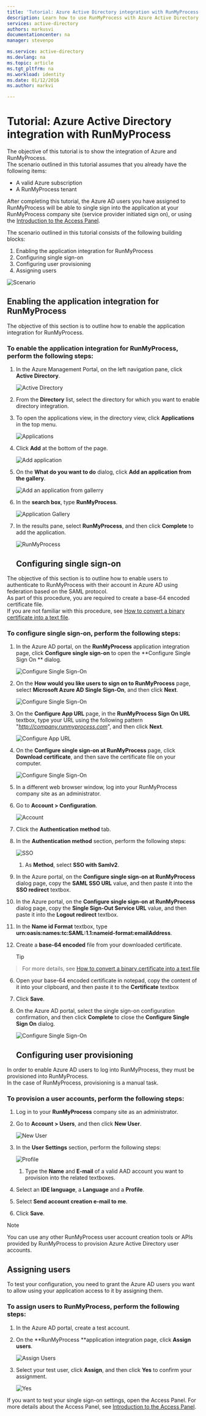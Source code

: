 ```yaml
---
title: 'Tutorial: Azure Active Directory integration with RunMyProcess | Microsoft Azure'
description: Learn how to use RunMyProcess with Azure Active Directory to enable single sign-on, automated provisioning, and more!
services: active-directory
authors: markusvi
documentationcenter: na
manager: stevenpo

ms.service: active-directory
ms.devlang: na
ms.topic: article
ms.tgt_pltfrm: na
ms.workload: identity
ms.date: 01/12/2016
ms.author: markvi

---
```

# Tutorial: Azure Active Directory integration with RunMyProcess
The objective of this tutorial is to show the integration of Azure and RunMyProcess.  
The scenario outlined in this tutorial assumes that you already have the following items:

* A valid Azure subscription
* A RunMyProcess tenant

After completing this tutorial, the Azure AD users you have assigned to RunMyProcess will be able to single sign into the application at your RunMyProcess company site (service provider initiated sign on), or using the [Introduction to the Access Panel](active-directory-saas-access-panel-introduction.md).

The scenario outlined in this tutorial consists of the following building blocks:

1. Enabling the application integration for RunMyProcess
2. Configuring single sign-on
3. Configuring user provisioning
4. Assigning users

![Scenario](./media/active-directory-saas-runmyprocess-tutorial/IC789614.png "Scenario")

## Enabling the application integration for RunMyProcess
The objective of this section is to outline how to enable the application integration for RunMyProcess.

### To enable the application integration for RunMyProcess, perform the following steps:
1. In the Azure Management Portal, on the left navigation pane, click **Active Directory**.

   ![Active Directory](./media/active-directory-saas-runmyprocess-tutorial/IC700993.png "Active Directory")

2. From the **Directory** list, select the directory for which you want to enable directory integration.

3. To open the applications view, in the directory view, click **Applications** in the top menu.

   ![Applications](./media/active-directory-saas-runmyprocess-tutorial/IC700994.png "Applications")

4. Click **Add** at the bottom of the page.

   ![Add application](./media/active-directory-saas-runmyprocess-tutorial/IC749321.png "Add application")

5. On the **What do you want to do** dialog, click **Add an application from the gallery**.

   ![Add an application from gallerry](./media/active-directory-saas-runmyprocess-tutorial/IC749322.png "Add an application from gallerry")

6. In the **search box**, type **RunMyProcess**.

   ![Application Gallery](./media/active-directory-saas-runmyprocess-tutorial/IC789615.png "Application Gallery")

7. In the results pane, select **RunMyProcess**, and then click **Complete** to add the application.

   ![RunMyProcess](./media/active-directory-saas-runmyprocess-tutorial/IC789616.png "RunMyProcess")

   ## Configuring single sign-on

The objective of this section is to outline how to enable users to authenticate to RunMyProcess with their account in Azure AD using federation based on the SAML protocol.  
As part of this procedure, you are required to create a base-64 encoded certificate file.  
If you are not familiar with this procedure, see [How to convert a binary certificate into a text file](http://youtu.be/PlgrzUZ-Y1o).

### To configure single sign-on, perform the following steps:
1. In the Azure AD portal, on the **RunMyProcess** application integration page, click **Configure single sign-on** to open the **Configure Single Sign On ** dialog.

   ![Configure Single Sign-On](./media/active-directory-saas-runmyprocess-tutorial/IC789617.png "Configure Single Sign-On")

2. On the **How would you like users to sign on to RunMyProcess** page, select **Microsoft Azure AD Single Sign-On**, and then click **Next**.

   ![Configure Single Sign-On](./media/active-directory-saas-runmyprocess-tutorial/IC789622.png "Configure Single Sign-On")

3. On the **Configure App URL** page, in the **RunMyProcess Sign On URL** textbox, type your URL using the following pattern "*http://company.runmyprocess.com*", and then click **Next**.

   ![Configure App URL](./media/active-directory-saas-runmyprocess-tutorial/IC789623.png "Configure App URL")

4. On the **Configure single sign-on at RunMyProcess** page, click **Download certificate**, and then save the certificate file on your computer.

   ![Configure Single Sign-On](./media/active-directory-saas-runmyprocess-tutorial/IC789624.png "Configure Single Sign-On")

5. In a different web browser window, log into your RunMyProcess company site as an administrator.

6. Go to **Account \> Configuration**.

   ![Account](./media/active-directory-saas-runmyprocess-tutorial/IC789625.png "Account")

7. Click the **Authentication method** tab.

8. In the **Authentication method** section, perform the following steps:

   ![SSO](./media/active-directory-saas-runmyprocess-tutorial/IC789626.png "SSO")

   1. As **Method**, select **SSO with Samlv2**.
2. In the Azure portal, on the **Configure single sign-on at RunMyProcess** dialog page, copy the **SAML SSO URL** value, and then paste it into the **SSO redirect** textbox.
3. In the Azure portal, on the **Configure single sign-on at RunMyProcess** dialog page, copy the **Single Sign-Out Service URL** value, and then paste it into the **Logout redirect** textbox.
4. In the **Name id Format** textbox, type **urn:oasis:names:tc:SAML:1.1:nameid-format:emailAddress**.
5. Create a **base-64 encoded** file from your downloaded certificate.  

   > [!TIP]
> For more details, see [How to convert a binary certificate into a text file](http://youtu.be/PlgrzUZ-Y1o)
> 
6. Open your base-64 encoded certificate in notepad, copy the content of it into your clipboard, and then paste it to the **Certificate** textbox

7. Click **Save**.

9. On the Azure AD portal, select the single sign-on configuration confirmation, and then click **Complete** to close the **Configure Single Sign On** dialog.

   ![Configure Single Sign-On](./media/active-directory-saas-runmyprocess-tutorial/IC789627.png "Configure Single Sign-On")

   ## Configuring user provisioning

In order to enable Azure AD users to log into RunMyProcess, they must be provisioned into RunMyProcess.  
In the case of RunMyProcess, provisioning is a manual task.

### To provision a user accounts, perform the following steps:
1. Log in to your **RunMyProcess** company site as an administrator.

2. Go to **Account \> Users**, and then click **New User**.

   ![New User](./media/active-directory-saas-runmyprocess-tutorial/IC789631.png "New User")

3. In the **User Settings** section, perform the following steps:

   ![Profile](./media/active-directory-saas-runmyprocess-tutorial/IC789632.png "Profile")

   1. Type the **Name** and **E-mail** of a valid AAD account you want to provision into the related textboxes.
2. Select an **IDE language**, a **Language** and a **Profile**.
3. Select **Send account creation e-mail to me**.
4. Click **Save**.


> [!NOTE]
> You can use any other RunMyProcess user account creation tools or APIs provided by RunMyProcess to provision Azure Active Directory user accounts.
> 
> 
## Assigning users
To test your configuration, you need to grant the Azure AD users you want to allow using your application access to it by assigning them.

### To assign users to RunMyProcess, perform the following steps:
1. In the Azure AD portal, create a test account.

2. On the **RunMyProcess **application integration page, click **Assign users**.

   ![Assign Users](./media/active-directory-saas-runmyprocess-tutorial/IC789633.png "Assign Users")

3. Select your test user, click **Assign**, and then click **Yes** to confirm your assignment.

   ![Yes](./media/active-directory-saas-runmyprocess-tutorial/IC767830.png "Yes")


If you want to test your single sign-on settings, open the Access Panel. For more details about the Access Panel, see [Introduction to the Access Panel](active-directory-saas-access-panel-introduction.md).

